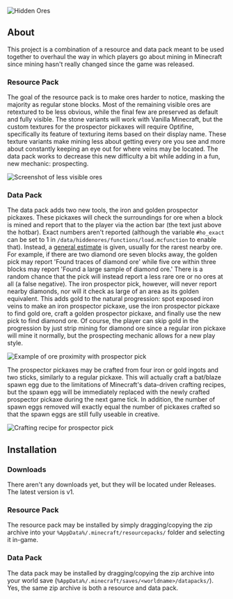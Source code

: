 ![Hidden Ores](https://i.imgur.com/dEdx3o8.png)

## About
This project is a combination of a resource and data pack meant to be used together to overhaul the way in which players go about mining in Minecraft since mining hasn't really changed since the game was released. 

### Resource Pack
The goal of the resource pack is to make ores harder to notice, masking the majority as regular stone blocks. Most of the remaining visible ores are retextured to be less obvious, while the final few are preserved as default and fully visible. The stone variants will work with Vanilla Minecraft, but the custom textures for the prospector pickaxes will require Optifine, specifically its feature of texturing items based on their display name. These texture variants make mining less about getting every ore you see and more about constantly keeping an eye out for where veins may be located. The data pack works to decrease this new difficulty a bit while adding in a fun, new mechanic: prospecting. 

![Screenshot of less visible ores](https://i.imgur.com/zWVOPOk.png)

### Data Pack
The data pack adds two new tools, the iron and golden prospector pickaxes. These pickaxes will check the surroundings for ore when a block is mined and report that to the player via the action bar (the text just above the hotbar). Exact numbers aren't reported (although the variable `#ho_exact` can be set to 1 in `/data/hiddenores/functions/load.mcfunction` to enable that). Instead, a [general estimate](/data/hiddenores/functions/count/end.mcfunction) is given, usually for the rarest nearby ore. For example, if there are two diamond ore seven blocks away, the golden pick may report 'Found traces of diamond ore' while five ore within three blocks may report 'Found a large sample of diamond ore.' There is a random chance that the pick will instead report a less rare ore or no ores at all (a false negative). The iron prospector pick, however, will never report nearby diamonds, nor will it check as large of an area as its golden equivalent. This adds gold to the natural progression: spot exposed iron veins to make an iron prospector pickaxe, use the iron prospector pickaxe to find gold ore, craft a golden prospector pickaxe, and finally use the new pick to find diamond ore. Of course, the player can skip gold in the progression by just strip mining for diamond ore since a regular iron pickaxe will mine it normally, but the  prospecting mechanic allows for a new play style.

![Example of ore proximity with prospector pick](https://i.imgur.com/lqpUDIy.png)

The prospector pickaxes may be crafted from four iron or gold ingots and two sticks, similarly to a regular pickaxe. This will actually craft a bat/blaze spawn egg due to the limitations of Minecraft's data-driven crafting recipes, but the spawn egg will be immediately replaced with the newly crafted prospector pickaxe during the next game tick. In addition, the number of spawn eggs removed will exactly equal the number of pickaxes crafted so that the spawn eggs are still fully useable in creative. 

![Crafting recipe for prospector pick](https://i.imgur.com/IyvErxQ.png)

## Installation
### Downloads
There aren't any downloads yet, but they will be located under Releases. The latest version is v1.
### Resource Pack
The resource pack may be installed by simply dragging/copying the zip archive into your `%AppData%/.minecraft/resourcepacks/` folder and selecting it in-game.
### Data Pack
The data pack may be installed by dragging/copying the zip archive into your world save (`%AppData%/.minecraft/saves/<worldname>/datapacks/`). Yes, the same zip archive is both a resource and data pack. 
